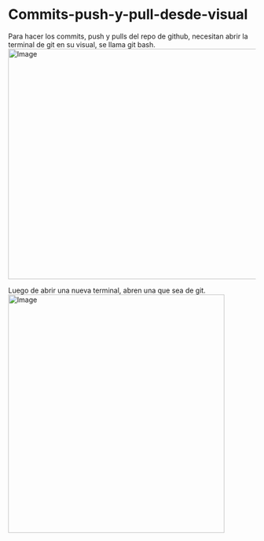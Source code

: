 # Commits-push-y-pull-desde-visual

Para hacer los commits, push y pulls del repo de github, necesitan abrir la terminal de git en su visual, se llama git bash.
<img width="774" height="469" alt="Image" src="https://github.com/user-attachments/assets/f160fd14-8aea-4701-ac11-2f1ed3b9c53d" />


Luego de abrir una nueva terminal, abren una que sea de git.
<img width="440" height="485" alt="Image" src="https://github.com/user-attachments/assets/2f0b9c4a-12d3-45b6-9bb9-d38cc115a84f" />
